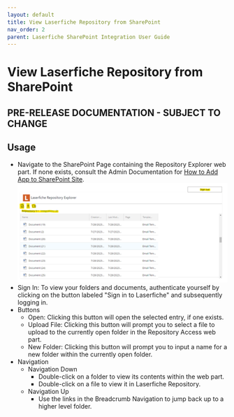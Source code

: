 ```yaml
---
layout: default
title: View Laserfiche Repository from SharePoint
nav_order: 2
parent: Laserfiche SharePoint Integration User Guide
---
```

# View Laserfiche Repository from SharePoint
## PRE-RELEASE DOCUMENTATION - SUBJECT TO CHANGE

## Usage
- Navigate to the SharePoint Page containing the Repository Explorer web part. If none exists, consult the Admin Documentation for [How to Add App to SharePoint Site](../admin-documentation/adding-app-to-sp-site).
<a href="../assets/images/repositoryExplorer.png"><img src="../assets/images/repositoryExplorer.png"></a>
- Sign In: To view your folders and documents, authenticate yourself
by clicking on the button labeled "Sign in to Laserfiche" and
subsequently logging in.
- Buttons
    - Open: Clicking this button will open the selected entry, if one exists.
    - Upload File: Clicking this button will prompt you to select a file to upload to the currently open folder in the Repository Access web part.
    - New Folder: Clicking this button will prompt you to input a name for a new folder within the currently open folder.
- Navigation
    - Navigation Down
        - Double-click on a folder to view its contents within the web part.
        - Double-click on a file to view it in Laserfiche Repository.
    - Navigation Up
        - Use the links in the Breadcrumb Navigation to jump back up to a higher level folder.
